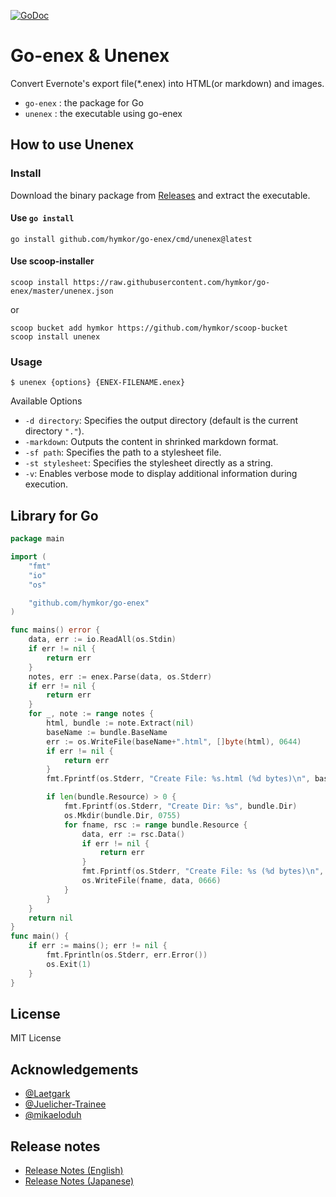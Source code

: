 [![GoDoc](https://godoc.org/github.com/hymkor/go-enex?status.svg)](https://pkg.go.dev/github.com/hymkor/go-enex)

Go-enex &amp; Unenex
====================

Convert Evernote's export file(\*.enex) into HTML(or markdown) and images.

- `go-enex` : the package for Go
- `unenex` : the executable using go-enex

How to use Unenex
-----------------

### Install

Download the binary package from [Releases](https://github.com/hymkor/go-enex/releases) and extract the executable.

#### Use `go install`

```
go install github.com/hymkor/go-enex/cmd/unenex@latest
```

#### Use scoop-installer

```
scoop install https://raw.githubusercontent.com/hymkor/go-enex/master/unenex.json
```

or

```
scoop bucket add hymkor https://github.com/hymkor/scoop-bucket
scoop install unenex
```

### Usage

```
$ unenex {options} {ENEX-FILENAME.enex}
```

Available Options

- `-d directory`: Specifies the output directory (default is the current directory `"."`).
- `-markdown`: Outputs the content in shrinked markdown format.
- `-sf path`: Specifies the path to a stylesheet file.
- `-st stylesheet`: Specifies the stylesheet directly as a string.
- `-v`: Enables verbose mode to display additional information during execution.

Library for Go
--------------

```example.go
package main

import (
    "fmt"
    "io"
    "os"

    "github.com/hymkor/go-enex"
)

func mains() error {
    data, err := io.ReadAll(os.Stdin)
    if err != nil {
        return err
    }
    notes, err := enex.Parse(data, os.Stderr)
    if err != nil {
        return err
    }
    for _, note := range notes {
        html, bundle := note.Extract(nil)
        baseName := bundle.BaseName
        err := os.WriteFile(baseName+".html", []byte(html), 0644)
        if err != nil {
            return err
        }
        fmt.Fprintf(os.Stderr, "Create File: %s.html (%d bytes)\n", baseName, len(html))

        if len(bundle.Resource) > 0 {
            fmt.Fprintf(os.Stderr, "Create Dir: %s", bundle.Dir)
            os.Mkdir(bundle.Dir, 0755)
            for fname, rsc := range bundle.Resource {
                data, err := rsc.Data()
                if err != nil {
                    return err
                }
                fmt.Fprintf(os.Stderr, "Create File: %s (%d bytes)\n", fname, len(data))
                os.WriteFile(fname, data, 0666)
            }
        }
    }
    return nil
}
func main() {
    if err := mains(); err != nil {
        fmt.Fprintln(os.Stderr, err.Error())
        os.Exit(1)
    }
}
```

License
-------

MIT License

Acknowledgements
---------------

- [@Laetgark](https://github.com/Laetgark)
- [@Juelicher-Trainee](https://github.com/Juelicher-Trainee)
- [@mikaeloduh](https://github.com/mikaeloduh)

Release notes
-------------

- [Release Notes (English)](release_note_en.md)
- [Release Notes (Japanese)](release_note_ja.md)
